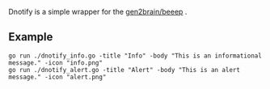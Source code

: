 Dnotify is a simple wrapper for the [gen2brain/beeep](https://github.com/gen2brain/beeep) .

## Example
```shell
go run ./dnotify_info.go -title "Info" -body "This is an informational message." -icon "info.png"
go run ./dnotify_alert.go -title "Alert" -body "This is an alert message." -icon "alert.png"
```
